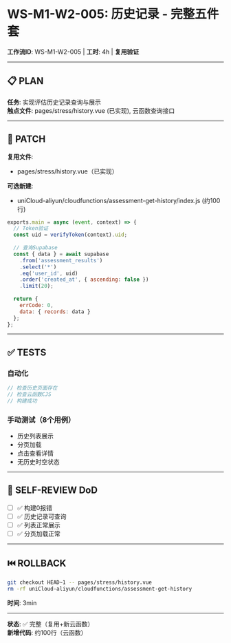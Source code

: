 # WS-M1-W2-005: 历史记录 - 完整五件套

**工作流ID**: WS-M1-W2-005 | **工时**: 4h | **复用验证**

---

## 📋 PLAN

**任务**: 实现评估历史记录查询与展示  
**触点文件**: pages/stress/history.vue (已实现), 云函数查询接口

---

## 🔧 PATCH

**复用文件**:
- pages/stress/history.vue（已实现）

**可选新建**:
- uniCloud-aliyun/cloudfunctions/assessment-get-history/index.js (约100行)

```javascript
exports.main = async (event, context) => {
  // Token验证
  const uid = verifyToken(context).uid;
  
  // 查询Supabase
  const { data } = await supabase
    .from('assessment_results')
    .select('*')
    .eq('user_id', uid)
    .order('created_at', { ascending: false })
    .limit(20);
  
  return {
    errCode: 0,
    data: { records: data }
  };
};
```

---

## ✅ TESTS

### 自动化

```javascript
// 检查历史页面存在
// 检查云函数CJS
// 构建成功
```

### 手动测试（8个用例）

- 历史列表展示
- 分页加载
- 点击查看详情
- 无历史时空状态

---

## 📝 SELF-REVIEW DoD

- [ ] ✅ 构建0报错
- [ ] ✅ 历史记录可查询
- [ ] ✅ 列表正常展示
- [ ] ✅ 分页加载正常

---

## ⏮️ ROLLBACK

```bash
git checkout HEAD~1 -- pages/stress/history.vue
rm -rf uniCloud-aliyun/cloudfunctions/assessment-get-history
```

**时间**: 3min

---

**状态**: ✅ 完整（复用+新云函数）  
**新增代码**: 约100行（云函数）

